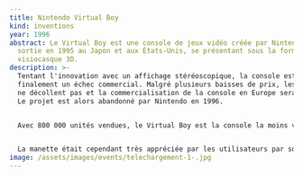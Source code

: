 ```yaml
---
title: Nintendo Virtual Boy
kind: inventions
year: 1996
abstract: Le Virtual Boy est une console de jeux vidéo créée par Nintendo et
  sortie en 1995 au Japon et aux États-Unis, se présentant sous la forme d'un
  visiocasque 3D.
description: >-
  Tentant l'innovation avec un affichage stéréoscopique, la console est
  finalement un échec commercial. Malgré plusieurs baisses de prix, les ventes
  ne décollent pas et la commercialisation de la console en Europe sera annulée.
  Le projet est alors abandonné par Nintendo en 1996.


  Avec 800 000 unités vendues, le Virtual Boy est la console la moins vendue dans l'histoire des consoles de jeu vidéo de Nintendo.


  La manette était cependant très appréciée par les utilisateurs par son ergonomie et néanmoins très agréable à utiliser.
image: /assets/images/events/telechargement-1-.jpg
---
```


